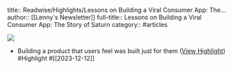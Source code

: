 title:: Readwise/Highlights/Lessons on Building a Viral Consumer App: The...
author:: [[Lenny's Newsletter]]
full-title:: Lessons on Building a Viral Consumer App: The Story of Saturn
category:: #articles


![](https://readwise-assets.s3.amazonaws.com/static/images/article4.6bc1851654a0.png)
- Building a product that users feel was built just for them ([View Highlight](https://read.readwise.io/read/01hhek1nz99e1kr2y53v2yqvg2)) #Highlight #[[2023-12-12]]